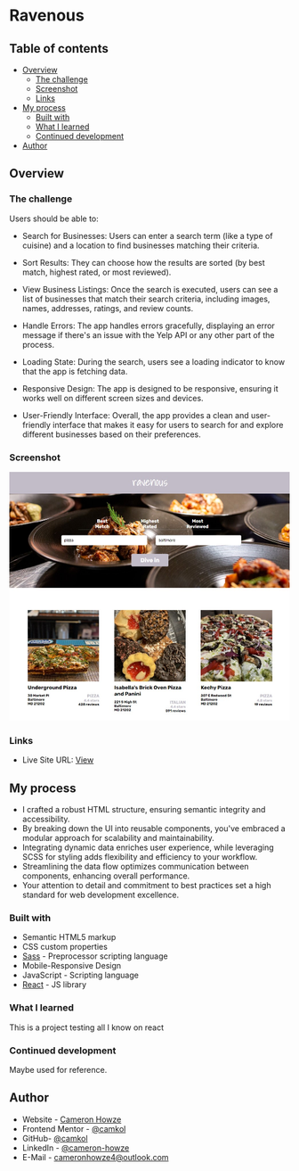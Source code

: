 # Ravenous

## Table of contents

- [Overview](#overview)
  - [The challenge](#the-challenge)
  - [Screenshot](#screenshot)
  - [Links](#links)
- [My process](#my-process)
  - [Built with](#built-with)
  - [What I learned](#what-i-learned)
  - [Continued development](#continued-development)
- [Author](#author)

## Overview

### The challenge

Users should be able to:

- Search for Businesses: Users can enter a search term (like a type of cuisine) and a location to find businesses matching their criteria.

- Sort Results: They can choose how the results are sorted (by best match, highest rated, or most reviewed).

- View Business Listings: Once the search is executed, users can see a list of businesses that match their search criteria, including images, names, addresses, ratings, and review counts.

- Handle Errors: The app handles errors gracefully, displaying an error message if there's an issue with the Yelp API or any other part of the process.

- Loading State: During the search, users see a loading indicator to know that the app is fetching data.

- Responsive Design: The app is designed to be responsive, ensuring it works well on different screen sizes and devices.

- User-Friendly Interface: Overall, the app provides a clean and user-friendly interface that makes it easy for users to search for and explore different businesses based on their preferences.

### Screenshot

![](./screen.jpg)

### Links

- Live Site URL: [View](https://ravenous2-3.netlify.app/)

## My process

- I crafted a robust HTML structure, ensuring semantic integrity and accessibility.
- By breaking down the UI into reusable components, you've embraced a modular approach for scalability and maintainability.
- Integrating dynamic data enriches user experience, while leveraging SCSS for styling adds flexibility and efficiency to your workflow.
- Streamlining the data flow optimizes communication between components, enhancing overall performance.
- Your attention to detail and commitment to best practices set a high standard for web development excellence.

### Built with

- Semantic HTML5 markup
- CSS custom properties
- [Sass](https://sass-lang.com/) - Preprocessor scripting language
- Mobile-Responsive Design
- JavaScript - Scripting language
- [React](https://reactjs.org/) - JS library

### What I learned

This is a project testing all I know on react

### Continued development

Maybe used for reference.

## Author

- Website - [Cameron Howze](https://camkol.github.io/)
- Frontend Mentor - [@camkol](https://www.frontendmentor.io/profile/camkol)
- GitHub- [@camkol](https://github.com/camkol)
- LinkedIn - [@cameron-howze](https://www.linkedin.com/in/cameron-howze-28a646109/)
- E-Mail - [cameronhowze4@outlook.com](mailto:cameronhowze4@outlook.com)
